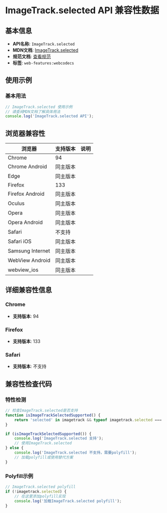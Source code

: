 # ImageTrack.selected API 兼容性数据

## 基本信息

- **API名称**: `ImageTrack.selected`
- **MDN文档**: [ImageTrack.selected](https://developer.mozilla.org/docs/Web/API/ImageTrack/selected)
- **规范文档**: [查看规范](https://w3c.github.io/webcodecs/#dom-imagetrack-selected)
- **标签**: `web-features:webcodecs`

## 使用示例

### 基本用法

```javascript
// ImageTrack.selected 使用示例
// 请查阅MDN文档了解具体用法
console.log('ImageTrack.selected API');
```

## 浏览器兼容性

| 浏览器 | 支持版本 | 说明 |
|--------|----------|------|
| Chrome | 94 |  |
| Chrome Android | 同主版本 |  |
| Edge | 同主版本 |  |
| Firefox | 133 |  |
| Firefox Android | 同主版本 |  |
| Oculus | 同主版本 |  |
| Opera | 同主版本 |  |
| Opera Android | 同主版本 |  |
| Safari | 不支持 |  |
| Safari iOS | 同主版本 |  |
| Samsung Internet | 同主版本 |  |
| WebView Android | 同主版本 |  |
| webview_ios | 同主版本 |  |

## 详细兼容性信息

### Chrome

- **支持版本**: 94

### Firefox

- **支持版本**: 133

### Safari

- **支持版本**: 不支持

## 兼容性检查代码

### 特性检测

```javascript
// 检查ImageTrack.selected是否支持
function isImageTrackSelectedSupported() {
    return 'selected' in imagetrack && typeof imagetrack.selected === 'function';
}

if (isImageTrackSelectedSupported()) {
    console.log('ImageTrack.selected 支持');
    // 使用ImageTrack.selected
} else {
    console.log('ImageTrack.selected 不支持，需要polyfill');
    // 加载polyfill或使用替代方案
}
```

### Polyfill示例

```javascript
// ImageTrack.selected polyfill
if (!imagetrack.selected) {
    // 在这里添加polyfill实现
    console.log('加载ImageTrack.selected polyfill');
}
```

